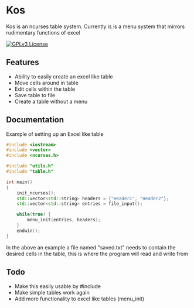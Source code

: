 # Kos

Kos is an ncurses table system. Currently is is a menu system that mirrors rudimentary functions of excel

[![GPLv3 License](https://img.shields.io/badge/License-GPL%20v3-yellow.svg)](https://opensource.org/licenses/)

## Features

- Ability to easily create an excel like table
- Move cells around in table
- Edit cells within the table
- Save table to file
- Create a table without a menu


## Documentation

Example of setting up an Excel like table
```cpp
#include <iostream>
#include <vector>
#include <ncurses.h>

#include "utils.h"
#include "table.h"

int main() 
{
    init_ncurses();
    std::vector<std::string> headers = {"Header1", "Header2"};
    std::vector<std::string> entries = file_input();

    while(true) {
        menu_init(entries, headers);
    }
    endwin();
}
```
In the above an example a file named "saved.txt" needs to contain the desired cells in the table, this is where the program will read and write from

## Todo

- Make this easily usable by #include 
- Make simple tables work again
- Add more functionality to excel like tables (menu_init)

